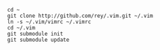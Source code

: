     cd ~
    git clone http://github.com/rey/.vim.git ~/.vim
    ln -s ~/.vim/vimrc ~/.vimrc
    cd ~/.vim
    git submodule init
    git submodule update
